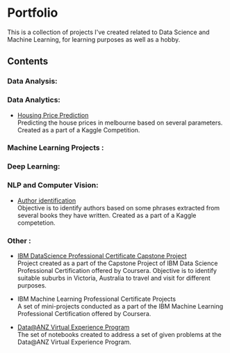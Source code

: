 # Portfolio

This is a collection of projects I've created related to Data Science and Machine Learning, for learning purposes as well as a hobby. 

## Contents

### Data Analysis:

### Data Analytics:
 - [Housing Price Prediction](https://www.kaggle.com/kigett/housing-price-advregression)  
 Predicting the house prices in melbourne based on several parameters. Created as a part of a  Kaggle Competition. 

### Machine Learning Projects :

### Deep Learning:

### NLP and Computer Vision:
 -  [Author identification](https://www.kaggle.com/kigett/author-identification-nltk-naive-bayes)  
 Objective is to identify authors based on some phrases extracted from several books they have written. Created as a part of a Kaggle competetion. 

### Other : 
 - [IBM DataScience Professional Certificate Capstone Project](https://github.com/KIGet/IBM_DataScience_Capstone)  
 Project created as a part of the Capstone Project of IBM Data Science Professional Certification offered by Coursera. Objective is to identify suitable suburbs in Victoria, Australia to travel and visit for different purposes. 

- IBM Machine Learning Professional Certificate Projects   
A set of mini-projects conducted as a part of the IBM Machine Learning Professional Certification offered by Coursera.

 - [Data@ANZ Virtual Experience Program](https://github.com/KIGet/Data-ANZ_VirtualExperiance)  
The set of notebooks created to address a set of given problems at the Data@ANZ Virtual Experience Program. 




